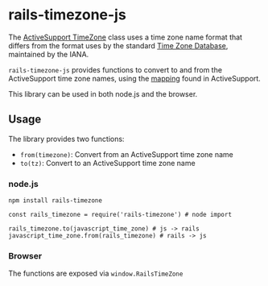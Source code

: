 # rails-timezone-js

The [ActiveSupport TimeZone](http://api.rubyonrails.org/classes/ActiveSupport/TimeZone.html) class uses a time zone name format that differs from the format uses by the standard [Time Zone Database](http://www.iana.org/time-zones), maintained by the IANA.

`rails-timezone-js` provides functions to convert to and from the ActiveSupport time zone names, using the [mapping](https://github.com/rails/rails/blob/master/activesupport/lib/active_support/values/time_zone.rb#L35-180) found in ActiveSupport.

This library can be used in both node.js and the browser.

## Usage

The library provides two functions:

* `from(timezone)`: Convert from an ActiveSupport time zone name
* `to(tz)`: Convert to an ActiveSupport time zone name

### node.js

    npm install rails-timezone

    const rails_timezone = require('rails-timezone') # node import
    
    rails_timezone.to(javascript_time_zone) # js -> rails
    javascript_time_zone.from(rails_timezone) # rails -> js

### Browser

The functions are exposed via `window.RailsTimeZone`


